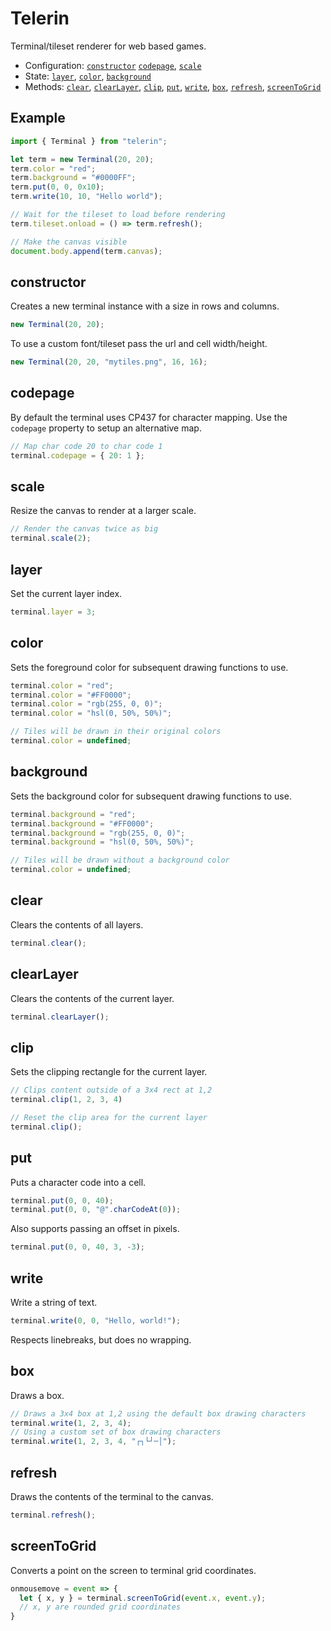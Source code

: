 # Telerin

Terminal/tileset renderer for web based games.

* Configuration: [`constructor`](#constructor) [`codepage`](#codepage), [`scale`](#scale)
* State: [`layer`](#layer), [`color`](#color), [`background`](#background)
* Methods: [`clear`](#clear), [`clearLayer`](#clearLayer), [`clip`](#clip), [`put`](#put), [`write`](#write), [`box`](#box), [`refresh`](#refresh), [`screenToGrid`](#screenToGrid)

## Example

```ts
import { Terminal } from "telerin";

let term = new Terminal(20, 20);
term.color = "red";
term.background = "#0000FF";
term.put(0, 0, 0x10);
term.write(10, 10, "Hello world");

// Wait for the tileset to load before rendering
term.tileset.onload = () => term.refresh();

// Make the canvas visible
document.body.append(term.canvas);
```

## constructor
Creates a new terminal instance with a size in rows and columns.

```ts
new Terminal(20, 20);
```

To use a custom font/tileset pass the url and cell width/height.

```ts
new Terminal(20, 20, "mytiles.png", 16, 16);
```

## codepage
By default the terminal uses CP437 for character mapping. Use the `codepage` property to setup an alternative map.

```ts
// Map char code 20 to char code 1
terminal.codepage = { 20: 1 };
```

## scale
Resize the canvas to render at a larger scale.

```ts
// Render the canvas twice as big
terminal.scale(2);
```

## layer
Set the current layer index.

```ts
terminal.layer = 3;
```

## color
Sets the foreground color for subsequent drawing functions to use.

```ts
terminal.color = "red";
terminal.color = "#FF0000";
terminal.color = "rgb(255, 0, 0)";
terminal.color = "hsl(0, 50%, 50%)";

// Tiles will be drawn in their original colors
terminal.color = undefined;
```

## background
Sets the background color for subsequent drawing functions to use.

```ts
terminal.background = "red";
terminal.background = "#FF0000";
terminal.background = "rgb(255, 0, 0)";
terminal.background = "hsl(0, 50%, 50%)";

// Tiles will be drawn without a background color
terminal.color = undefined;
```

## clear
Clears the contents of all layers.

```ts
terminal.clear();
```

## clearLayer
Clears the contents of the current layer.

```ts
terminal.clearLayer();
```

## clip
Sets the clipping rectangle for the current layer.

```ts
// Clips content outside of a 3x4 rect at 1,2
terminal.clip(1, 2, 3, 4)

// Reset the clip area for the current layer
terminal.clip();
```

## put
Puts a character code into a cell.

```ts
terminal.put(0, 0, 40);
terminal.put(0, 0, "@".charCodeAt(0));
```

Also supports passing an offset in pixels.

```ts
terminal.put(0, 0, 40, 3, -3);
```

## write
Write a string of text.

```ts
terminal.write(0, 0, "Hello, world!");
```

Respects linebreaks, but does no wrapping.

## box
Draws a box.

```ts
// Draws a 3x4 box at 1,2 using the default box drawing characters
terminal.write(1, 2, 3, 4);
// Using a custom set of box drawing characters
terminal.write(1, 2, 3, 4, "┌┐└┘─│");
```

## refresh
Draws the contents of the terminal to the canvas.

```ts
terminal.refresh();
```

## screenToGrid
Converts a point on the screen to terminal grid coordinates.

```ts
onmousemove = event => {
  let { x, y } = terminal.screenToGrid(event.x, event.y);
  // x, y are rounded grid coordinates
}
```